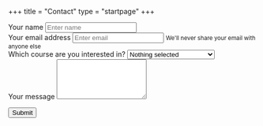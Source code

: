 +++
title = "Contact"
type = "startpage"
+++

<div class="col-sm-6 col-sm-offset-3">

<form name="startpage-contact" method="POST" netlify>
  <div class="form-group">
    <label>Your name</label>
    <input type="input" class="form-control" name="name" placeholder="Enter name">
  </div>

  <div class="form-group">
    <label>Your email address</label>
    <input type="input" class="form-control" name="email" aria-describedby="emailHelp" placeholder="Enter email">
    <small id="emailHelp" class="form-text text-muted">
      We'll never share your email with anyone else
    </small>
  </div>
  
  <div class="form-group">
    <label>Which course are you interested in?</label>
    <select class="form-control" name="course">
      <option>Nothing selected</option>
      <option>Customer Segmentation</option>
      <option>Automated Reporting</option>
      <option>Google Analytics</option>
      <option>Reproducible Dashboards</option>
    </select>
  </div>
  
  <div class="form-group">
    <label>Your message</label>
    <textarea class="form-control" rows="5" name="message"></textarea>
  </div>
  
  <button type="submit" class="btn btn-primary">Submit</button>
  <p>&nbsp;</p>
</form>

</div>
